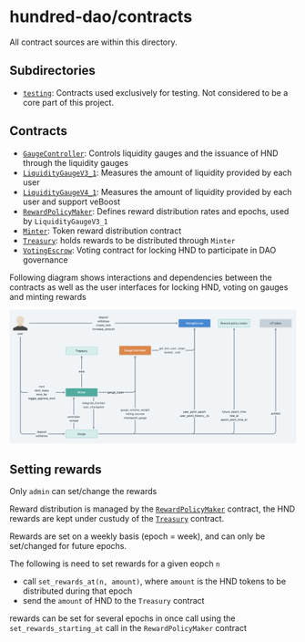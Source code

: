 # hundred-dao/contracts

All contract sources are within this directory.

## Subdirectories

* [`testing`](testing): Contracts used exclusively for testing. Not considered to be a core part of this project.

## Contracts

* [`GaugeController`](GaugeController.vy): Controls liquidity gauges and the issuance of HND through the liquidity gauges
* [`LiquidityGaugeV3_1`](LiquidityGaugeV3_1.vy): Measures the amount of liquidity provided by each user
* [`LiquidityGaugeV4_1`](LiquidityGaugeV4_1.vy): Measures the amount of liquidity provided by each user and support veBoost
* [`RewardPolicyMaker`](RewardPolicyMaker.vy): Defines reward distribution rates and epochs, used by `LiquidityGaugeV3_1`
* [`Minter`](Minter.vy): Token reward distribution contract
* [`Treasury`](Treasury.vy): holds rewards to be distributed through `Minter`
* [`VotingEscrow`](VotingEscrow.vy): Voting contract for locking HND to participate in DAO governance

Following diagram shows interactions and dependencies between the contracts as well as the user interfaces for 
locking HND, voting on gauges and minting rewards

![Contracts interaction diagram](diagram.png)

## Setting rewards

Only `admin` can set/change the rewards

Reward distribution is managed by the [`RewardPolicyMaker`](RewardPolicyMaker.vy) contract, the HND rewards are kept under custudy
of the [`Treasury`](Treasury.vy) contract. 

Rewards are set on a weekly basis (epoch = week), and can only be set/changed for future epochs.

The following is need to set rewards for a given eopch `n`

* call `set_rewards_at(n, amount)`, where `amount` is the HND tokens to be distributed during that epoch
* send the `amount` of HND to the `Treasury` contract

rewards can be set for several epochs in once call using the `set_rewards_starting_at` call in the `RewardPolicyMaker` contract


